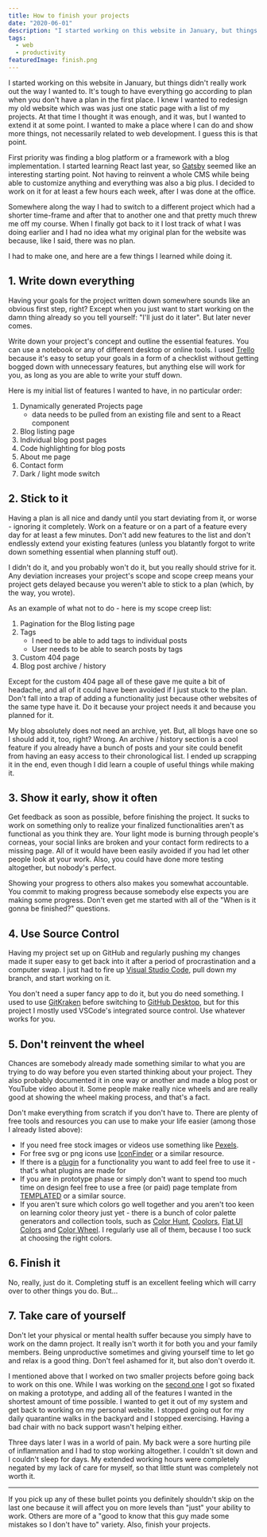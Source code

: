 ```yaml
---
title: How to finish your projects
date: "2020-06-01"
description: "I started working on this website in January, but things didn't really work out the way I wanted to. It's tough to have everything go according to plan when you don't have a plan in the first place. I knew I wanted to redesign my old website which was was just one static page with a list of my projects. At the time I made it that was enough, but I wanted to extend it at some point to be a place where I can do and show more things, not necessarily related to web development. I guess this is that point."
tags:
  - web
  - productivity
featuredImage: finish.png
---
```


I started working on this website in January, but things didn't really work out the way I wanted to. It's tough to have everything go according to plan when you don't have a plan in the first place. I knew I wanted to redesign my old website which was was just one static page with a list of my projects. At that time I thought it was enough, and it was, but I wanted to extend it at some point. I wanted to make a place where I can do and show more things, not necessarily related to web development. I guess this is that point.

First priority was finding a blog platform or a framework with a blog implementation. I started learning React last year, so [Gatsby](https://www.gatsbyjs.org/) seemed like an interesting starting point. Not having to reinvent a whole CMS while being able to customize anything and everything was also a big plus. I decided to work on it for at least a few hours each week, after I was done at the office.

Somewhere along the way I had to switch to a different project which had a shorter time-frame and after that to another one and that pretty much threw me off my course. When I finally got back to it I lost track of what I was doing earlier and I had no idea what my original plan for the website was because, like I said, there was no plan.

I had to make one, and here are a few things I learned while doing it.

## 1. Write down everything

Having your goals for the project written down somewhere sounds like an obvious first step, right? Except when you just want to start working on the damn thing already so you tell yourself: "I'll just do it later". But later never comes.

Write down your project's concept and outline the essential features. You can use a notebook or any of different desktop or online tools. I used [Trello](https://trello.com/) because it's easy to setup your goals in a form of a checklist without getting bogged down with unnecessary features, but anything else will work for you, as long as you are able to write your stuff down.

Here is my initial list of features I wanted to have, in no particular order:

1. Dynamically generated Projects page
   - data needs to be pulled from an existing file and sent to a React component
2. Blog listing page
3. Individual blog post pages
4. Code highlighting for blog posts
5. About me page
6. Contact form
7. Dark / light mode switch

## 2. Stick to it

Having a plan is all nice and dandy until you start deviating from it, or worse - ignoring it completely. Work on a feature or on a part of a feature every day for at least a few minutes. Don't add new features to the list and don't endlessly extend your existing features (unless you blatantly forgot to write down something essential when planning stuff out).

I didn't do it, and you probably won't do it, but you really should strive for it. Any deviation increases your project's scope and scope creep means your project gets delayed because you weren't able to stick to a plan (which, by the way, you wrote).

As an example of what not to do - here is my scope creep list:

1. Pagination for the Blog listing page
2. Tags
   - I need to be able to add tags to individual posts
   - User needs to be able to search posts by tags
3. Custom 404 page
4. Blog post archive / history

Except for the custom 404 page all of these gave me quite a bit of headache, and all of it could have been avoided if I just stuck to the plan. Don't fall into a trap of adding a functionality just because other websites of the same type have it. Do it because your project needs it and because you planned for it.

My blog absolutely does not need an archive, yet. But, all blogs have one so I should add it, too, right? Wrong. An archive / history section is a cool feature if you already have a bunch of posts and your site could benefit from having an easy access to their chronological list. I ended up scrapping it in the end, even though I did learn a couple of useful things while making it.

## 3. Show it early, show it often

Get feedback as soon as possible, before finishing the project. It sucks to work on something only to realize your finalized functionalities aren't as functional as you think they are. Your light mode is burning through people's corneas, your social links are broken and your contact form redirects to a missing page. All of it would have been easily avoided if you had let other people look at your work. Also, you could have done more testing altogether, but nobody's perfect.

Showing your progress to others also makes you somewhat accountable. You commit to making progress because somebody else expects you are making some progress. Don't even get me started with all of the "When is it gonna be finished?" questions.

## 4. Use Source Control

Having my project set up on GitHub and regularly pushing my changes made it super easy to get back into it after a period of procrastination and a computer swap. I just had to fire up [Visual Studio Code](https://code.visualstudio.com/), pull down my branch, and start working on it.

You don't need a super fancy app to do it, but you do need something. I used to use [GitKraken](https://www.gitkraken.com/) before switching to [GitHub Desktop](https://desktop.github.com/), but for this project I mostly used VSCode's integrated source control. Use whatever works for you.

## 5. Don't reinvent the wheel

Chances are somebody already made something similar to what you are trying to do way before you even started thinking about your project. They also probably documented it in one way or another and made a blog post or YouTube video about it. Some people make really nice wheels and are really good at showing the wheel making process, and that's a fact.

Don't make everything from scratch if you don't have to. There are plenty of free tools and resources you can use to make your life easier (among those I already listed above):

- If you need free stock images or videos use something like [Pexels](https://www.pexels.com/).
- For free svg or png icons use [IconFinder](https://www.iconfinder.com/) or a similar resource.
- If there is a [plugin](https://www.npmjs.com/) for a functionality you want to add feel free to use it - that's what plugins are made for
- If you are in prototype phase or simply don't want to spend too much time on design feel free to use a free (or paid) page template from [TEMPLATED](https://templated.co/) or a similar source.
- If you aren't sure which colors go well together and you aren't too keen on learning color theory just yet - there is a bunch of color palette generators and collection tools, such as [Color Hunt](https://colorhunt.co/), [Coolors](https://coolors.co/), [Flat UI Colors](https://flatuicolors.com/) and [Color Wheel](https://color.adobe.com/create/color-wheel). I regularly use all of them, because I too suck at choosing the right colors.

## 6. Finish it

No, really, just do it. Completing stuff is an excellent feeling which will carry over to other things you do. But...

## 7. Take care of yourself

Don't let your physical or mental health suffer because you simply have to work on the damn project. It really isn't worth it for both you and your family members. Being unproductive sometimes and giving yourself time to let go and relax is a good thing. Don't feel ashamed for it, but also don't overdo it.

I mentioned above that I worked on two smaller projects before going back to work on this one. While I was working on the [second one](https://aleksandarpopovic.com/covid19/) I got so fixated on making a prototype, and adding all of the features I wanted in the shortest amount of time possible. I wanted to get it out of my system and get back to working on my personal website. I stopped going out for my daily quarantine walks in the backyard and I stopped exercising. Having a bad chair with no back support wasn't helping either.

Three days later I was in a world of pain. My back were a sore hurting pile of inflammation and I had to stop working altogether. I couldn't sit down and I couldn't sleep for days. My extended working hours were completely negated by my lack of care for myself, so that little stunt was completely not worth it.

---

If you pick up any of these bullet points you definitely shouldn't skip on the last one because it will affect you on more levels than "just" your ability to work. Others are more of a "good to know that this guy made some mistakes so I don't have to" variety. Also, finish your projects.
